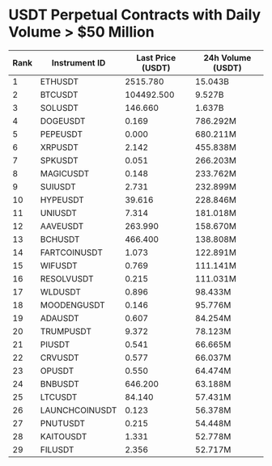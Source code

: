 # USDT Perpetual Contracts with Daily Volume > $50 Million

| Rank | Instrument ID | Last Price (USDT) | 24h Volume (USDT) |
|------|---------------|-------------------|-------------------|
| 1 | ETHUSDT | 2515.780 | 15.043B |
| 2 | BTCUSDT | 104492.500 | 9.527B |
| 3 | SOLUSDT | 146.660 | 1.637B |
| 4 | DOGEUSDT | 0.169 | 786.292M |
| 5 | PEPEUSDT | 0.000 | 680.211M |
| 6 | XRPUSDT | 2.142 | 455.838M |
| 7 | SPKUSDT | 0.051 | 266.203M |
| 8 | MAGICUSDT | 0.148 | 233.762M |
| 9 | SUIUSDT | 2.731 | 232.899M |
| 10 | HYPEUSDT | 39.616 | 228.846M |
| 11 | UNIUSDT | 7.314 | 181.018M |
| 12 | AAVEUSDT | 263.990 | 158.670M |
| 13 | BCHUSDT | 466.400 | 138.808M |
| 14 | FARTCOINUSDT | 1.073 | 122.891M |
| 15 | WIFUSDT | 0.769 | 111.141M |
| 16 | RESOLVUSDT | 0.215 | 111.031M |
| 17 | WLDUSDT | 0.896 | 98.433M |
| 18 | MOODENGUSDT | 0.146 | 95.776M |
| 19 | ADAUSDT | 0.607 | 84.254M |
| 20 | TRUMPUSDT | 9.372 | 78.123M |
| 21 | PIUSDT | 0.541 | 66.665M |
| 22 | CRVUSDT | 0.577 | 66.037M |
| 23 | OPUSDT | 0.550 | 64.474M |
| 24 | BNBUSDT | 646.200 | 63.188M |
| 25 | LTCUSDT | 84.140 | 57.431M |
| 26 | LAUNCHCOINUSDT | 0.123 | 56.378M |
| 27 | PNUTUSDT | 0.215 | 54.448M |
| 28 | KAITOUSDT | 1.331 | 52.778M |
| 29 | FILUSDT | 2.356 | 52.717M |
